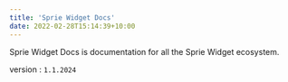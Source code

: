 ```yaml
---
title: 'Sprie Widget Docs'
date: 2022-02-28T15:14:39+10:00
---
```


Sprie Widget Docs is documentation for all the Sprie Widget ecosystem. 

version : `1.1.2024`


